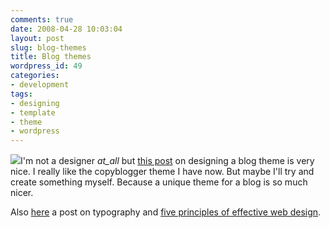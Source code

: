 ```yaml
---
comments: true
date: 2008-04-28 10:03:04
layout: post
slug: blog-themes
title: Blog themes
wordpress_id: 49
categories:
- development
tags:
- designing
- template
- theme
- wordpress
---
```


[![](http://www.vanutsteen.nl/wp-content/uploads/2008/04/cultfoo1.jpg)](http://www.vanutsteen.nl/wp-content/uploads/2008/04/cultfoo1.jpg)I'm not a designer _at_all_ but [this post](http://www.blogdesignblog.com/blog-design/how-to-blog-design-style-guide) on designing a blog theme is very nice. I really like the copyblogger theme I have now. But maybe I'll try and create something myself. Because a unique theme for a blog is so much nicer.

Also [here](http://www.smashingmagazine.com/2008/04/23/5-principles-and-ideas-of-setting-type-on-the-web/) a post on typography and [five principles of effective web design](http://www.smashingmagazine.com/2008/04/24/5-more-principles-of-effective-web-design/).
